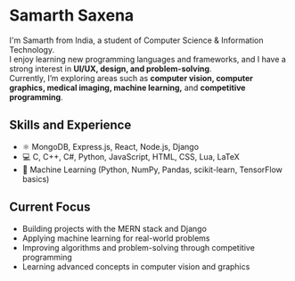 # Samarth Saxena  

I'm Samarth from India, a student of Computer Science & Information Technology.  
I enjoy learning new programming languages and frameworks, and I have a strong interest in **UI/UX, design, and problem-solving**.  
Currently, I’m exploring areas such as **computer vision, computer graphics, medical imaging, machine learning,** and **competitive programming**.  

## Skills and Experience  
- ⚛ MongoDB, Express.js, React, Node.js, Django  
- 💻 C, C++, C#, Python, JavaScript, HTML, CSS, Lua, LaTeX  
- 🤖 Machine Learning (Python, NumPy, Pandas, scikit-learn, TensorFlow basics)  

## Current Focus  
- Building projects with the MERN stack and Django  
- Applying machine learning for real-world problems  
- Improving algorithms and problem-solving through competitive programming  
- Learning advanced concepts in computer vision and graphics  
